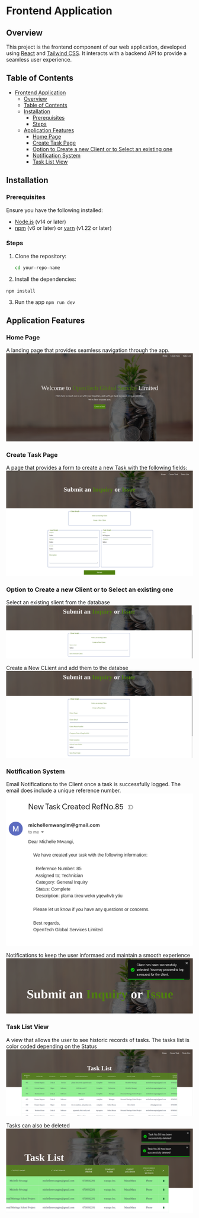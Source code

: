 # Frontend Application

## Overview

This project is the frontend component of our web application, developed using [React](https://reactjs.org/) and [Tailwind CSS](https://tailwindcss.com/). It interacts with a backend API to provide a seamless user experience.

## Table of Contents

- [Frontend Application](#frontend-application)
  - [Overview](#overview)
  - [Table of Contents](#table-of-contents)
  - [Installation](#installation)
    - [Prerequisites](#prerequisites)
    - [Steps](#steps)
  - [Application Features](#application-features)
    - [Home Page](#home-page)
    - [Create Task Page](#create-task-page)
    - [Option to Create a new Client or to Select an existing one](#option-to-create-a-new-client-or-to-select-an-existing-one)
    - [Notification System](#notification-system)
    - [Task List View](#task-list-view)

## Installation

### Prerequisites

Ensure you have the following installed:

- [Node.js](https://nodejs.org/) (v14 or later)
- [npm](https://www.npmjs.com/) (v6 or later) or [yarn](https://yarnpkg.com/) (v1.22 or later)

### Steps

1. Clone the repository:

   ```sh git clone https://github.com/yourusername/your-repo-name.git
   cd your-repo-name
   ```

2. Install the dependencies:

`npm install`

3. Run the app
   `npm run dev`

## Application Features

### Home Page

A landing page that provides seamless navigation through the app.
![alt text](Images/image.png)

### Create Task Page

A page that provides a form to create a new Task with the following fields:
![alt text](Images/image-1.png)

### Option to Create a new Client or to Select an existing one

Select an existing slient from the database
![alt text](Images/image-2.png)

Create a New CLient and add them to the databse
![alt text](Images/image-3.png)

### Notification System

Email Notifications to the Client once a task is successfully logged. The email does include a unique reference number.
![alt text](Images/image-7.png)

Notifications to keep the user informaed and maintain a smooth experience
![alt text](Images/image-4.png)

### Task List View

A view that allows the user to see historic records of tasks.
The tasks list is color coded depending on the Status
![alt text](Images/image-5.png)

Tasks can also be deleted
![alt text](Images/image-6.png)
